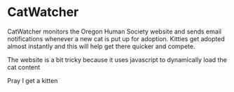 # CatWatcher
CatWatcher monitors the Oregon Human Society website and sends email notifications whenever a new cat is put up for adoption. Kitties get adopted almost instantly and this will help get there quicker and compete.

The website is a bit tricky because it uses javascript to dynamically load the cat content

Pray I get a kitten 
